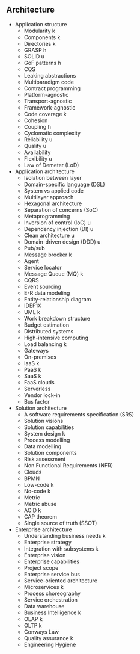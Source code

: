 ## Architecture

- Application structure
  - Modularity k
  - Components k
  - Directories k
  - GRASP h
  - SOLID u
  - GoF patterns h
  - CQS
  - Leaking abstractions
  - Multiparadigm code
  - Contract programming
  - Platform-agnostic
  - Transport-agnostic
  - Framework-agnostic
  - Code coverage k
  - Cohesion
  - Coupling h
  - Cyclomatic complexity
  - Reliability u
  - Quality u
  - Availability
  - Flexibility u
  - Law of Demeter (LoD)
- Application architecture
  - Isolation between layer
  - Domain-specific language (DSL)
  - System vs applied code
  - Multilayer approach
  - Hexagonal architecture
  - Separation of concerns (SoC)
  - Metaprogramming
  - Inversion of control (IoC) u
  - Dependency injection (DI) u
  - Clean architecture u
  - Domain-driven design (DDD) u
  - Pub/sub
  - Message brocker k
  - Agent
  - Service locator
  - Message Queue (MQ) k
  - CQRS
  - Event sourcing
  - E-R data modeling
  - Entity-relationship diagram
  - IDEF1X
  - UML k
  - Work breakdown structure
  - Budget estimation
  - Distributed systems
  - High-intensive computing
  - Load balancing k
  - Gateways
  - On-premises
  - IaaS k
  - PaaS k
  - SaaS k
  - FaaS clouds
  - Serverless
  - Vendor lock-in
  - Bus factor
- Solution architecture
  - A software requirements specification (SRS)
  - Solution visions
  - Solution capabilities
  - System design k
  - Process modelling
  - Data modelling
  - Solution components
  - Risk assessment
  - Non Functional Requirements (NFR)
  - Clouds
  - BPMN
  - Low-code k
  - No-code k
  - Metric
  - Metric abuse
  - ACID k
  - CAP theorem
  - Single source of truth (SSOT)
- Enterprise architecture
  - Understanding business needs k
  - Enterprise strategy
  - Integration with subsystems k
  - Enterprise vision
  - Enterprise capabilities
  - Project scope
  - Enterprise service bus
  - Service-oriented architecture
  - Microservices k
  - Process choreography
  - Service orchestration
  - Data warehouse
  - Business Intelligence k
  - OLAP k
  - OLTP k
  - Conways Law
  - Quality assurance k
  - Engineering Hygiene
